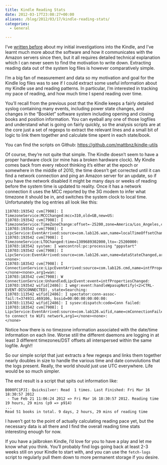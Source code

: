 ```yaml
---
title: Kindle Reading Stats
date: 2012-03-17T23:08:27+00:00
aliases: /blog/2012/03/17/kindle-reading-stats/
categories:
  - General

---
```

I&#8217;ve [written before][1] about my initial investigations into the Kindle, and I&#8217;ve learnt much more about the software and how it communicates with the Amazon servers since then, but it all requires detailed technical explanation which I can never seem to find the motivation to write down. Extracting reading data out of the system log files is however comparatively simple.

I&#8217;m a big fan of measurement and data so my motivation and goal for the Kindle log files was to see if I could extract some useful information about my Kindle use and reading patterns. In particular, I&#8217;m interested in tracking my pace of reading, and how much time I spend reading over time.

You&#8217;ll recall from the previous post that the Kindle keeps a fairly detailed syslog containing many events, including power state changes, and changes in the &#8220;Booklet&#8221; software system including opening and closing books and position information. You can eyeball any one of those logfiles and understand what is going on fairly quickly, so the analysis scripts are at the core just a set of regexps to extract the relevant lines and a small bit of logic to link them together and calculate time spent in each state/book.

You can find the scripts on Github: https://github.com/mattbnz/kindle-utils

Of course, they&#8217;re not quite that simple. The Kindle doesn&#8217;t seem to have a proper hardware clock (or mine has a broken hardware clock). My Kindle comes back from every reboot thinking it&#8217;s either at the epoch or somewhere in the middle of 2010, the time doesn&#8217;t get corrected until it can find a network connection and ping an Amazon server for an update, so if you have the network disabled it might be many days or weeks of reading before the system time is updated to reality. Once it has a network connection it uses the MCC reported by the 3G modem to infer what timezone it should be in, and switches the system clock to local time. Unfortunately the log entries all look like this:

```
110703:193542 cvm[7908]: I TimezoneService:MCCChanged:mcc=310,old=GB,new=US:
110703:193542 cvm[7908]: I TimezoneService:TimeZoneChange:offset=-25200,zone=America/Los_Angeles,country=US:
110703:193542 cvm[7908]: I LipcService:EventArrived:source=com.lab126.wan,name=localTimeOffsetChanged,arg0=-25200,arg1=1309689302:
110703:193542 cvm[7908]: I TimezoneService:LTOChanged:time=1309689302000,lto=-25200000:
110703:183542 system: I wancontrol:pc:processing "pppstart"
110703:193542 cvm[7908]: I LipcService:EventArrived:source=com.lab126.wan,name=dataStateChanged,arg0=2,arg1=<none>:
110703:183542 cvm[7908]: I ConnectionService:LipcEventArrived:source=com.lab126.cmd,name=intfPropertiesChanged,arg0=</none><none>,arg1=wan:
110703:183542 cvm[7908]: W ConnectionService:UnhandledLipcEvent:event=intfPropertiesChanged:
110703:193542 wifid[2486]: I wmgr:event:handleWpasupNotify(<2>CTRL-EVENT-DISCONNECTED), state=Searching:
110703:113542 wifid[2486]: I spectator:conn-assoc-fail:t=374931.469106, bssid=00:00:00:00:00:00:
110703:113542 wifid[2486]: I sysev:dispatch:code=Conn failed:
110703:183542 cvm[7908]: I LipcService:EventArrived:source=com.lab126.wifid,name=cmConnectionFailed,arg0=Failed to connect to WiFi network,arg1=</none><none>:
</none>
```

Notice how there is no timezone information associated with the date/time information on each line. Worse still the different daemons are logging in at least 3 different timezones/DST offsets all interspersed within the same logfile. Argh!!

So our simple script that just extracts a few regexps and links them together nearly doubles in size to handle the various time and date convolutions that the logs present. Really, the world should just use UTC everywhere. Life would be so much simpler.

The end result is a script that spits out information like:
```
B000FC1PJI: Quicksilver: Read  1 times. Last Finished: Fri Mar 16 18:30:57 2012
 - Tue Feb 21 11:06:24 2012 => Fri Mar 16 18:30:57 2012. Reading time 19 hours, 29 mins (p9 => p914)
...
Read 51 books in total. 9 days, 2 hours, 29 mins of reading time
```

I haven&#8217;t got to the point of actually calculating reading pace yet, but the necessary data is all there and I find the overall reading time stats interesting enough for now.

If you have a jailbroken Kindle, I&#8217;d love for you to have a play and let me know what you think. You&#8217;ll probably find logs going back at least 2-3 weeks still on your Kindle to start with, and you can use the `fetch-logs` script to regularly pull them down to more permanent storage if you desire.

 [1]: http://www.mattb.net.nz/blog/2010/12/07/under-the-cover-of-the-kindle-3/ "Under the cover of the Kindle 3"
